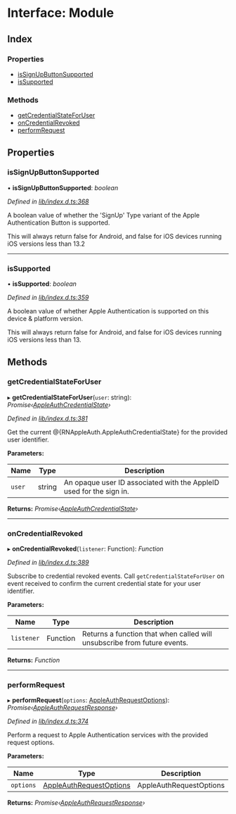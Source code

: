 
# Interface: Module

## Index

### Properties

* [isSignUpButtonSupported](_lib_index_d_.rnappleauth.module.md#issignupbuttonsupported)
* [isSupported](_lib_index_d_.rnappleauth.module.md#issupported)

### Methods

* [getCredentialStateForUser](_lib_index_d_.rnappleauth.module.md#getcredentialstateforuser)
* [onCredentialRevoked](_lib_index_d_.rnappleauth.module.md#oncredentialrevoked)
* [performRequest](_lib_index_d_.rnappleauth.module.md#performrequest)

## Properties

###  isSignUpButtonSupported

• **isSignUpButtonSupported**: *boolean*

*Defined in [lib/index.d.ts:368](https://github.com/invertase/react-native-apple-authentication/blob/2b75721d/lib/index.d.ts#L368)*

A boolean value of whether the 'SignUp' Type variant of the Apple Authentication Button is
supported.

This will always return false for Android, and false for iOS devices running iOS
versions less than 13.2

___

###  isSupported

• **isSupported**: *boolean*

*Defined in [lib/index.d.ts:359](https://github.com/invertase/react-native-apple-authentication/blob/2b75721d/lib/index.d.ts#L359)*

A boolean value of whether Apple Authentication is supported on this device & platform version.

This will always return false for Android, and false for iOS devices running iOS
versions less than 13.

## Methods

###  getCredentialStateForUser

▸ **getCredentialStateForUser**(`user`: string): *Promise‹[AppleAuthCredentialState](../enums/_lib_index_d_.rnappleauth.appleauthcredentialstate.md)›*

*Defined in [lib/index.d.ts:381](https://github.com/invertase/react-native-apple-authentication/blob/2b75721d/lib/index.d.ts#L381)*

Get the current @{RNAppleAuth.AppleAuthCredentialState} for the provided user identifier.

**Parameters:**

Name | Type | Description |
------ | ------ | ------ |
`user` | string | An opaque user ID associated with the AppleID used for the sign in.  |

**Returns:** *Promise‹[AppleAuthCredentialState](../enums/_lib_index_d_.rnappleauth.appleauthcredentialstate.md)›*

___

###  onCredentialRevoked

▸ **onCredentialRevoked**(`listener`: Function): *Function*

*Defined in [lib/index.d.ts:389](https://github.com/invertase/react-native-apple-authentication/blob/2b75721d/lib/index.d.ts#L389)*

Subscribe to credential revoked events. Call `getCredentialStateForUser` on event received
to confirm the current credential state for your user identifier.

**Parameters:**

Name | Type | Description |
------ | ------ | ------ |
`listener` | Function | Returns a function that when called will unsubscribe from future events.  |

**Returns:** *Function*

___

###  performRequest

▸ **performRequest**(`options`: [AppleAuthRequestOptions](_lib_index_d_.rnappleauth.appleauthrequestoptions.md)): *Promise‹[AppleAuthRequestResponse](_lib_index_d_.rnappleauth.appleauthrequestresponse.md)›*

*Defined in [lib/index.d.ts:374](https://github.com/invertase/react-native-apple-authentication/blob/2b75721d/lib/index.d.ts#L374)*

Perform a request to Apple Authentication services with the provided request options.

**Parameters:**

Name | Type | Description |
------ | ------ | ------ |
`options` | [AppleAuthRequestOptions](_lib_index_d_.rnappleauth.appleauthrequestoptions.md) | AppleAuthRequestOptions  |

**Returns:** *Promise‹[AppleAuthRequestResponse](_lib_index_d_.rnappleauth.appleauthrequestresponse.md)›*
